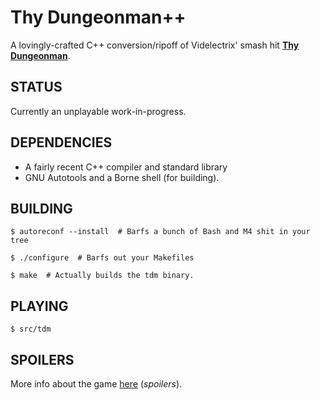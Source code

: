 # Thy Dungeonman++
A lovingly-crafted C++ conversion/ripoff of Videlectrix' smash hit
[**Thy Dungeonman**](http://homestarrunner.com/dungeonman.html).

## STATUS
Currently an unplayable work-in-progress.

## DEPENDENCIES
- A fairly recent C++ compiler and standard library
- GNU Autotools and a Borne shell (for building).

## BUILDING
```
$ autoreconf --install  # Barfs a bunch of Bash and M4 shit in your tree
```

```
$ ./configure  # Barfs out your Makefiles
```

```
$ make  # Actually builds the tdm binary.
```

## PLAYING
```
$ src/tdm
```

## SPOILERS
More info about the game [here](http://www.hrwiki.org/wiki/Thy_Dungeonman) (*spoilers*).
